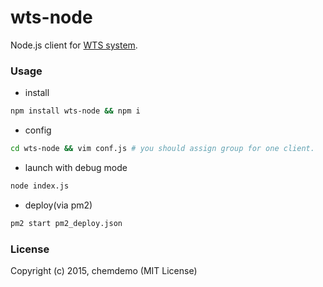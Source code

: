 # wts-node

Node.js client for [WTS system](https://github.com/chemdemo/wts-monit).

### Usage

- install

``` bash
npm install wts-node && npm i
```

- config

``` bash
cd wts-node && vim conf.js # you should assign group for one client.
```

- launch with debug mode

``` bash
node index.js
```

- deploy(via pm2)

``` bash
pm2 start pm2_deploy.json
```

### License

Copyright (c) 2015, chemdemo (MIT License)
